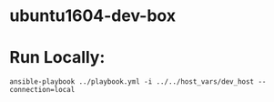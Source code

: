 # ubuntu1604-dev-box

# Run Locally: 
`ansible-playbook ../playbook.yml -i ../../host_vars/dev_host --connection=local`